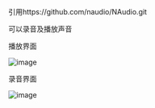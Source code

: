 引用https://github.com/naudio/NAudio.git

可以录音及播放声音

播放界面

![image](https://github.com/sunger7/AudioRecording/tree/master/picture/image-20220120012715177.png)

录音界面

![image](https://github.com/sunger7/AudioRecording/tree/master/picture/image-20220120012859173.png)
